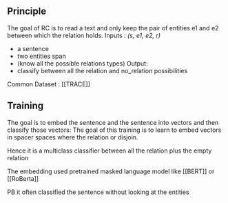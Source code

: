 ## Principle

The goal of RC is to read a text and only keep the pair of entities e1 and e2 between which the relation holds. 
Inputs : *(s, e1, e2, r)*
- a sentence 
- two entities span 
- (know all the possible relations types)
Output: 
- classify between all the relation and no_relation possibilities

Common Dataset : [[TRACE]]

## Training 

The goal is to embed the sentence and the sentence into vectors and then classify those vectors: 
The goal of this training is to learn to embed vectors in spacer spaces where the relation or disjoin.

Hence it is a multiclass classifier between all the relation plus the empty relation 

The embedding used pretrained masked language model like [[BERT]] or [[RoBerta]]

PB it often classified the sentence without looking at the entities 